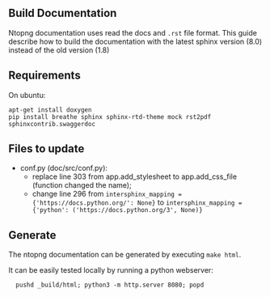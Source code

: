 ## Build Documentation

Ntopng documentation uses read the docs and `.rst` file format. This guide describe how to build the documentation with the latest sphinx version (8.0) instead of the old version (1.8)

## Requirements

On ubuntu:

```
apt-get install doxygen
pip install breathe sphinx sphinx-rtd-theme mock rst2pdf sphinxcontrib.swaggerdoc
````

## Files to update
- conf.py (doc/src/conf.py): 
  - replace line 303 from app.add_stylesheet to app.add_css_file (function changed the name);
  - change line 296 from `intersphinx_mapping = {'https://docs.python.org/': None}` to `intersphinx_mapping = {'python': ('https://docs.python.org/3', None)}`

## Generate

The ntopng documentation can be generated by executing `make html`.

It can be easily tested locally by running a python webserver:

```
  pushd _build/html; python3 -m http.server 8080; popd
```
